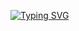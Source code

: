 <!-- [![Anurag's GitHub stats](https://github-readme-stats.vercel.app/api?username=henriquesdm7&count_private=true&show_icons=true&theme=merko)](https://github.com/anuraghazra/github-readme-stats) -->

<!-- [![Top Langs](https://github-readme-stats.vercel.app/api/top-langs?username=henriquesdm7)](https://github.com/anuraghazra/github-readme-stats) -->

[![Typing SVG](https://readme-typing-svg.herokuapp.com?font=Fira+Code&duration=2000&multiline=true&lines=%3C%3Fphp;echo+"Hello+World%21"%3B;%3F%3E)](https://git.io/typing-svg)

<!--
- 🔭 I’m currently working on ...
- 🌱 I’m currently learning ...
- 👯 I’m looking to collaborate on ...
- 🤔 I’m looking for help with ...
- 💬 Ask me about ...
- 📫 How to reach me: ...
- 😄 Pronouns: ...
- ⚡ Fun fact: ...
-->
